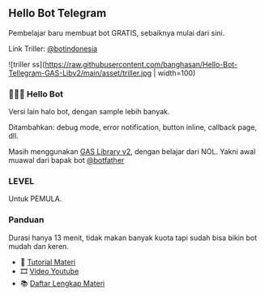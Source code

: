## Hello Bot Telegram

Pembelajar baru membuat bot GRATIS, sebaiknya mulai dari sini.

Link Triller: [@botindonesia](https://t.me/bot_indonesia/46)

![triller ss](https://raw.githubusercontent.com/banghasan/Hello-Bot-Tellegram-GAS-Libv2/main/asset/triller.jpg | width=100)

### 💁🏽‍♂️ Hello Bot

Versi lain halo bot, dengan sample lebih banyak. 

Ditambahkan: debug mode, error notification, button inline, callback page, dll.

Masih menggunakan [GAS Library v2](https://github.com/banghasan/Telegram-Lib-GAS-V2), dengan belajar dari NOL. Yakni awal muawal dari bapak bot [@botfather](https://t.me/botfather)

### LEVEL

Untuk PEMULA.


### Panduan

Durasi hanya 13 menit, tidak makan banyak kuota tapi sudah bisa bikin bot mudah dan keren.

- 📑 [Tutorial Materi](http://j.mp/gas2_hello_bot)
- 🎞 [Video Youtube](https://youtu.be/_m9tqN-omCk)
- 📚 [Daftar Lengkap Materi](https://bit.ly/GooglescriptBotTelegram)